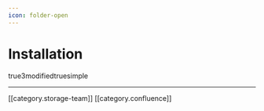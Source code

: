 ```yaml
---
icon: folder-open
---
```


# Installation

true3modifiedtruesimple

***

\[\[category.storage-team]] \[\[category.confluence]]
